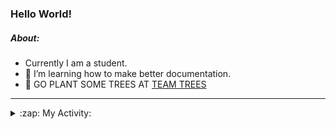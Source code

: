 ### Hello World!

##### About:
- Currently I am a student.
- 🌱 I’m learning how to make better documentation.
- 🌱 GO PLANT SOME TREES AT [TEAM TREES](https://teamtrees.org/)

---
<details>
  <summary>:zap: My Activity:</summary>
  
<!--START_SECTION:waka-->
![Code Time](http://img.shields.io/badge/Code%20Time-1%2C164%20hrs%208%20mins-blue)

**I'm a Night 🦉** 

```text
🌞 Morning                1895 commits        ███░░░░░░░░░░░░░░░░░░░░░░   10.11 % 
🌆 Daytime                6377 commits        █████████░░░░░░░░░░░░░░░░   34.02 % 
🌃 Evening                5337 commits        ███████░░░░░░░░░░░░░░░░░░   28.47 % 
🌙 Night                  5134 commits        ███████░░░░░░░░░░░░░░░░░░   27.39 % 
```
📅 **I'm Most Productive on Wednesday** 

```text
Monday                   2652 commits        ████░░░░░░░░░░░░░░░░░░░░░   14.15 % 
Tuesday                  2569 commits        ███░░░░░░░░░░░░░░░░░░░░░░   13.71 % 
Wednesday                4379 commits        ██████░░░░░░░░░░░░░░░░░░░   23.36 % 
Thursday                 2412 commits        ███░░░░░░░░░░░░░░░░░░░░░░   12.87 % 
Friday                   1937 commits        ███░░░░░░░░░░░░░░░░░░░░░░   10.33 % 
Saturday                 1641 commits        ██░░░░░░░░░░░░░░░░░░░░░░░   08.76 % 
Sunday                   3153 commits        ████░░░░░░░░░░░░░░░░░░░░░   16.82 % 
```


📊 **This Week I Spent My Time On** 

```text
🔥 Editors: 
IntelliJ                 3 hrs 51 mins       █████████████████████████   100.00 % 

🐱‍💻 Projects: 
intro                    3 hrs 47 mins       █████████████████████████   98.40 % 
Unknown Project          3 mins              ░░░░░░░░░░░░░░░░░░░░░░░░░   01.32 % 
android-demo             0 secs              ░░░░░░░░░░░░░░░░░░░░░░░░░   00.29 % 
```


 Last Updated on 19/08/2023 17:09:36 UTC
<!--END_SECTION:waka-->
</details>
